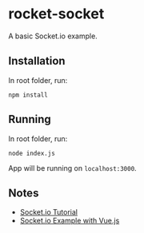 # rocket-socket

A basic Socket.io example.

## Installation

In root folder, run:
```
npm install
```

## Running

In root folder, run:
```
node index.js
```

App will be running on `localhost:3000`.

## Notes

* [Socket.io Tutorial](https://socket.io/get-started/chat/)
* [Socket.io Example with Vue.js](https://medium.com/js-dojo/build-a-real-time-chat-app-with-vuejs-socket-io-and-nodejs-714c8eefa54e)